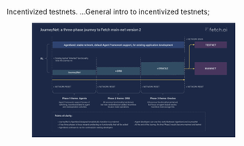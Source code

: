 Incentivized testnets. ...General intro to incentivized testnets;


<img src="assets/i_nets.png" alt="AEA Skill Components" class="center" style="display: block; margin-left: auto; margin-right: auto;width:80%;">
